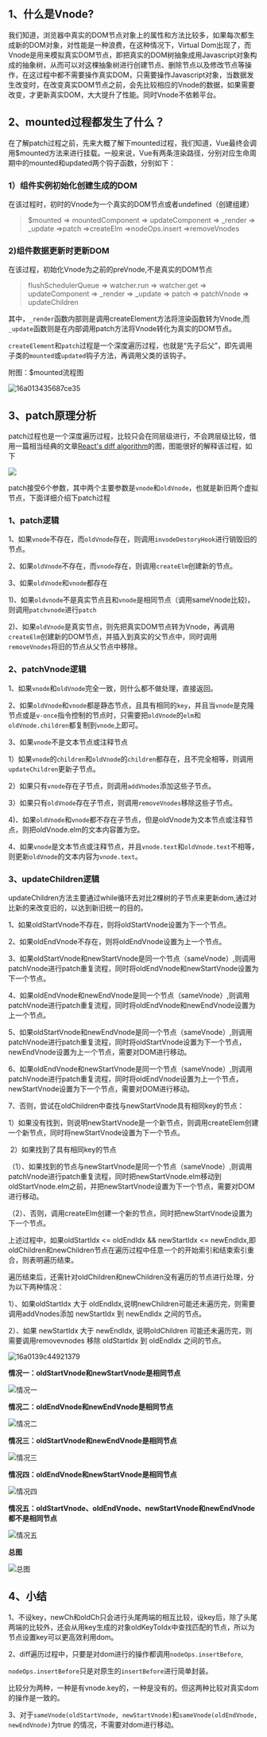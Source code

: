 ## 1、什么是Vnode?

我们知道，浏览器中真实的DOM节点对象上的属性和方法比较多，如果每次都生成新的DOM对象，对性能是一种浪费，在这种情况下，Virtual Dom出现了，而Vnode是用来模拟真实DOM节点，即把真实的DOM树抽象成用Javascript对象构成的抽象树，从而可以对这棵抽象树进行创建节点、删除节点以及修改节点等操作，在这过程中都不需要操作真实DOM，只需要操作Javascript对象，当数据发生改变时，在改变真实DOM节点之前，会先比较相应的Vnode的数据，如果需要改变，才更新真实DOM，大大提升了性能。同时Vnode不依赖平台。

## 2、mounted过程都发生了什么？

在了解patch过程之前，先来大概了解下mounted过程，我们知道，Vue最终会调用$mounted方法来进行挂载。一般来说，Vue有两条渲染路径，分别对应生命周期中的mounted和updated两个钩子函数，分别如下：

### 1）组件实例初始化创建生成的DOM

在该过程时，初时的Vnode为一个真实的DOM节点或者undefined（创建组建）

> $mounted => mountedComponent => updateComponent => _render => _update =>patch =>createElm =>nodeOps.insert =>removeVnodes

### 2)组件数据更新时更新DOM

在该过程，初始化Vnode为之前的preVnode,不是真实的DOM节点

> flushSchedulerQueue => watcher.run => watcher.get => updateComponent => _render => _update => patch => patchVnode => updateChildren

其中，`_render`函数内部则是调用createElement方法将渲染函数转为Vnode,而`_update`函数则是在内部调用patch方法将Vnode转化为真实的DOM节点。



`createElement`和`patch`过程是一个深度遍历过程，也就是“先子后父”，即先调用子类的`mounted`或`updated`钩子方法，再调用父类的该钩子。



附图：$mounted流程图

![16a013435687ce35](/Users/chenyanliang/Desktop/mdn/patch/16a013435687ce35.png)

## 3、patch原理分析

patch过程也是一个深度遍历过程，比较只会在同层级进行，不会跨层级比较，借用一篇相当经典的文章[React's diff algorithm](https://calendar.perfplanet.com/2013/diff/)的图，图能很好的解释该过程，如下

![](/Users/chenyanliang/Desktop/mdn/patch/16a01365b0f9bb31.png)

patch接受6个参数，其中两个主要参数是`vnode`和`oldVnode`，也就是新旧两个虚拟节点，下面详细介绍下patch过程

### 1、patch逻辑

1、如果`vnode`不存在，而`oldVnode`存在，则调用`invodeDestoryHook`进行销毁旧的节点。

2、如果`oldVnode`不存在，而`vnode`存在，则调用`createElm`创建新的节点。

3、如果`oldVnode`和`vnode`都存在

​		1)、如果`oldvnode`不是真实节点且和`vnode`是相同节点（调用sameVnode比较)，则调用`patchvnode`进行`patch`

​		2)、如果`oldVnode`是真实节点，则先把真实DOM节点转为Vnode，再调用`createElm`创建新的DOM节点，并插入到真实的父节点中，同时调用`removeVnodes`将旧的节点从父节点中移除。

### 2、patchVnode逻辑

1、如果`vnode`和`oldVnode`完全一致，则什么都不做处理，直接返回。

2、如果`oldVnode`和`vnode`都是静态节点，且具有相同的`key`，并且当`vnode`是克隆节点或是`v-once`指令控制的节点时，只需要把`oldVnode`的`elm`和`oldVnode.children`都复制到`vnode`上即可。

3、如果`vnode`不是文本节点或注释节点

​		1）如果`vnode`的`children`和`oldVnode`的`children`都存在，且不完全相等，则调用`updateChildren`更新子节点。

​		2）如果只有`vnode`存在子节点，则调用`addVnodes`添加这些子节点。

​		3）如果只有`oldVnode`存在子节点，则调用`removeVnodes`移除这些子节点。

​		4)、如果`oldVnode`和`vnode`都不存在子节点，但是oldVnode为文本节点或注释节点，则把oldVnode.elm的文本内容置为空。



4、如果`vnode`是文本节点或注释节点，并且`vnode.text`和`oldVnode.text`不相等，则更新`oldVnode`的文本内容为`vnode.text`。

### 3、updateChildren逻辑

updateChildren方法主要通过while循环去对比2棵树的子节点来更新dom,通过对比新的来改变旧的，以达到新旧统一的目的。

1、如果oldStartVnode不存在，则将oldStartVnode设置为下一个节点。

2、如果oldEndVnode不存在，则将oldEndVnode设置为上一个节点。

3、如果oldStartVnode和newStartVnode是同一个节点（sameVnode）,则调用patchVnode进行patch重复流程，同时将oldEndVnode和newStartVnode设置为下一个节点。

4、如果oldEndVnode和newEndVnode是同一个节点（sameVnode）,则调用patchVnode进行patch重复流程，同时将oldEndVnode和newEndVnode设置为上一个节点。

5、如果oldStartVnode和newEndVnode是同一个节点（sameVnode）,则调用patchVnode进行patch重复流程，同时将oldStartVnode设置为下一个节点，newEndVnode设置为上一个节点，需要对DOM进行移动。

6、如果oldEndVnode和newStartVnode是同一个节点（sameVnode）,则调用patchVnode进行patch重复流程，同时将oldEndVnode设置为上一个节点，newStartVnode设置为下一个节点，需要对DOM进行移动。

7、否则，尝试在oldChildren中查找与newStartVnode具有相同key的节点：

​		1）如果没有找到，则说明newStartVnode是一个新节点，则调用createElem创建一个新节点，同时将newStartVnode设置为下一个节点。

​		2）如果找到了具有相同key的节点

​				（1）、如果找到的节点与newStartVnode是同一个节点（sameVnode）,则调用patchVnode进行patch重复流程，同时把newStartVnode.elm移动到oldStartVnode.elm之前，并把newStartVnode设置为下一个节点，需要对DOM进行移动。

​				（2）、否则，调用createElm创建一个新的节点，同时把newStartVnode设置为下一个节点。

上述过程中，如果oldStartIdx <= oldEndIdx && newStartIdx <= newEndIdx,即oldChildren和newChildren节点在遍历过程中任意一个的开始索引和结束索引重合，则表明遍历结束。



遍历结束后，还需针对oldChildren和newChildren没有遍历的节点进行处理，分为以下两种情况：

1）、如果oldStartIdx 大于 oldEndIdx,说明newChildren可能还未遍历完，则需要调用addVnodes添加 newStartIdx 到 newEndIdx 之间的节点。

2）、如果 newStartIdx 大于 newEndIdx, 说明oldChildren 可能还未遍历完，则需要调用removevnodes 移除 oldStartIdx 到 oldEndIdx 之间的节点。



![16a0139c44921379](/Users/chenyanliang/Desktop/mdn/patch/16a0139c44921379.png)

**情况一：oldStartVnode和newStartVnode是相同节点**

![情况一](/Users/chenyanliang/Desktop/mdn/patch/情况一.png)



**情况二：oldEndVnode和newEndVnode是相同节点**

![情况二](/Users/chenyanliang/Desktop/mdn/patch/情况二.png)



**情况三：oldStartVnode和newEndVnode是相同节点**

![情况三](/Users/chenyanliang/Desktop/mdn/patch/情况三.png)



**情况四：oldEndVnode和newStartVnode是相同节点**

![情况四](/Users/chenyanliang/Desktop/mdn/patch/情况四.png)



**情况五：oldStartVnode、oldEndVnode、newStartVnode和newEndVnode都不是相同节点**

![情况五](/Users/chenyanliang/Desktop/mdn/patch/情况五.png)



**总图**

![总图](/Users/chenyanliang/Desktop/mdn/patch/总图.png)



## 4、小结

1、不设key，newCh和oldCh只会进行头尾两端的相互比较，设key后，除了头尾两端的比较外，还会从用key生成的对象oldKeyToIdx中查找匹配的节点，所以为节点设置key可以更高效利用dom。



2、diff遍历过程中，只要是对dom进行的操作都调用`nodeOps.insertBefore`,

`nodeOps.insertBefore`只是对原生的`insertBefore`进行简单封装。

比较分为两种，一种是有vnode.key的，一种是没有的。但这两种比较对真实dom的操作是一致的。



3、对于`sameVnode(oldStartVnode, newStartVnode)`和`sameVnode(oldEndVnode, newEndVnode)`为true 的情况，不需要对dom进行移动。